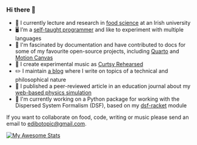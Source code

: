 ### Hi there 👋

- 🧪 I currently lecture and research in [food science](https://scholar.google.com/citations?user=aw1EnaIAAAAJ&hl=en) at an Irish
university
- 🖥️ I’m a [self-taught programmer](https://github.com/edibotopic?tab=repositories) and like to experiment with multiple languages
- 📃 I'm fascinated by documentation and have contributed
to docs for some of my favourite open-source projects, including [Quarto](https://quarto.org/) and [Motion Canvas](https://motioncanvas.io/) 
- 🎹 I create experimental music as [Curtsy Rehearsed](https://curtsyrehearsed.bandcamp.com/)
- ✏️  I maintain [a blog](https://edibotopic.com) where I write on topics of a technical and philosophical nature
- 📜 I published a peer-reviewed article in an education journal about
my [web-based physics simulation](https://github.com/edibotopic/stokes-law)
- 🤫 I'm currently working on a Python package for working with the Dispersed
System Formalism (DSF), based on my [dsf-racket](https://edibotopic.com/blog/dsf-racket/) module

If you want to collaborate on food, code, writing or music please send an email to [edibotopic@gmail.com](mailto:edibotopic@gmail.com).

[![My Awesome Stats](https://awesome-github-stats.azurewebsites.net/user-stats/edibotopic?cardType=level&theme=nightowl&preferLogin=false)](https://git.io/awesome-stats-card)
